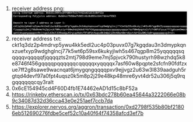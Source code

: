 1. receiver address png: ![](./generated.png)
2. receiver address txt:   ckt1q3dz2p4mdrvp5ywu4kk5edl2uc4p03puvx07g7kgqdau3n3dmypkqnxzuefxyp9wdghglncj77k5wt6p59sx6kukyjlwh5s467qgp8m25yqqqqqsqqqqqvqqqqqfjqqqqzts2mtj798d9eme7mj5pjvck790hustyrh98wzhdq5k8e8746f456gqqqqpqqqqqqcqqqqqxyqqqqx7asf60w8pqpte2sfcfn90fdfzxue7ff2g8sawe9wacnqat6jmygqngqqqqpxv9ejjvgz2u63w3l839aadguh5rgtqd4devf97a0fpt4uqsz0k5m8p2j29e48kp48mre6yvt4dr52u306j5q9rqgqqqqqqcqy3ralt 
3. 0x6cE154945cd4F60D4fb1E74462eAD1d15c8bF52a
4. https://rinkeby.etherscan.io/tx/0x63bdc278b60ea45644a3222066e08b9c34087d32d36cca43e0e251aef7ccb7da 
5. https://explorer.nervos.org/aggron/transaction/0xd2798f535b80bf21806eb512690276fdbe5cef52c10a40f64f74358afcd3ef7b 
